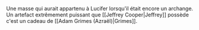 Une masse qui aurait appartenu à Lucifer lorsqu'il était encore un archange. Un artefact extrêmement puissant que [[Jeffrey Cooper|Jeffrey]] possède c'est un cadeau de [[Adam Grimes (Azraël)|Grimes]].